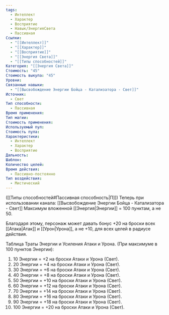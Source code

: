 ```yaml
---
tags:
  - Интеллект
  - Характер
  - Восприятие
  - Навык/ЭнергияСвета
  - Пассивная
Ссылки:
  - "[[Интеллект]]"
  - "[[Характер]]"
  - "[[Восприятие]]"
  - "[[Энергия Света]]"
  - "[[Типы способностей]]"
Категория: "[[Энергия Света]]"
Стоимость: "45"
Стоимость выкупа: "45"
Уровни: 
Связанные навыки:
  - "[[Высвобождение Энергии Бойца - Катализатора - Свет]]"
Источник:
  - Свет
Тип способности:
  - Пассивная
Время применения: 
Тип магии: 
Стоимость применения: 
Используемый пул: 
Стоимость пула: 
Характеристики:
  - Интеллект
  - Характер
  - Восприятие
Дальность: 
Шаблон: 
Количество целей: 
Время действия:
  - Пассивно-постоянно
Тип воздействия:
  - Мистический
---
```

([[Типы способностей#Пассивная способность|П]]) Теперь при использовании канала: [[Высвобождение Энергии Бойца - Катализатора - Свет]] Максимум вложенной [[Энергия|Энергии]] = 100 пунктам, а не 50.

Благодаря этому, персонаж может давать бонус +20 на броски всех [[Атака|Атак]] и [[Урон|Урона]], а не +10, для всех целей в радиусе действия. 

Таблица Траты Энергии и Усиления Атаки и Урона.
(При максимуме в 100 пунктов Энергии):

1. 10 Энергии = +2 на броски Атаки и Урона (Свет).
2. 20 Энергии = +4 на броски Атаки и Урона (Свет).
3. 30 Энергии = +6 на броски Атаки и Урона (Свет).
4. 40 Энергии = +8 на броски Атаки и Урона (Свет).
5. 50 Энергии = +10 на броски Атаки и Урона (Свет).
6. 60 Энергии = +12 на броски Атаки и Урона (Свет).
7. 70 Энергии = +14 на броски Атаки и Урона (Свет).
8. 80 Энергии = +16 на броски Атаки и Урона (Свет).
9. 90 Энергии = +18 на броски Атаки и Урона (Свет).
10. 100 Энергии = +20 на броски Атаки и Урона (Свет).